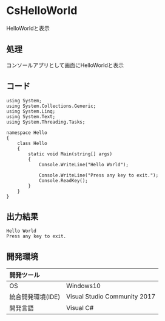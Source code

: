 # CsHelloWorld
HelloWorldと表示

## 処理
コンソールアプリとして画面にHelloWorldと表示

## コード
```
using System;
using System.Collections.Generic;
using System.Linq;
using System.Text;
using System.Threading.Tasks;

namespace Hello
{
    class Hello
    {
        static void Main(string[] args)
        {
            Console.WriteLine("Hello World");

            Console.WriteLine("Press any key to exit.");
            Console.ReadKey();
        }
    }
}
```

## 出力結果  
```
Hello World
Press any key to exit.
```
  
## 開発環境
| 開発ツール |  |
|:-|:-|
| OS | Windows10 |
| 統合開発環境(IDE) | Visual Studio Community 2017 |
| 開発言語 | Visual C# |
